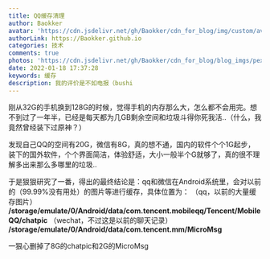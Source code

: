 ```yaml
---
title: QQ缓存清理
author: Baokker
avatar: 'https://cdn.jsdelivr.net/gh/Baokker/cdn_for_blog/img/custom/avatar.jpg'
authorLink: https://Baokker.github.io
categories: 技术
comments: true
photos: 'https://cdn.jsdelivr.net/gh/Baokker/cdn_for_blog/blog_imgs/pexels-francesco-ungaro-3172277.jpg'
date: 2022-01-18 17:37:28
keywords: 缓存
description: 我的评价是不如电报（bushi
---
```




刚从32G的手机换到128G的时候，觉得手机的内存那么大，怎么都不会用完。想不到过了一年半，已经是每天都为几GB剩余空间和垃圾斗得你死我活..（什么，我竟然曾经装下过原神？）

发现自己QQ的空间有20G，微信有8G，真的想不通，国内的软件个个1G起步，装下的国外软件，个个界面简洁，体验舒适，大小一般半个G就够了，真的很不理解多出来那么多哪里的垃圾..

于是狠狠研究了一番，得出的最终结论是：qq和微信在Android系统里，会对以前的（99.99%没有用处）的图片等进行缓存，具体位置为：
（qq，以前的大量缓存图片）
**/storage/emulate/0/Android/data/com.tencent.mobileqq/Tencent/MobileQQ/chatpic**
（wechat，不过这是以前的聊天记录）
**/storage/emulate/0/Android/data/com.tencent.mm/MicroMsg**

一狠心删掉了8G的chatpic和2G的MicroMsg
